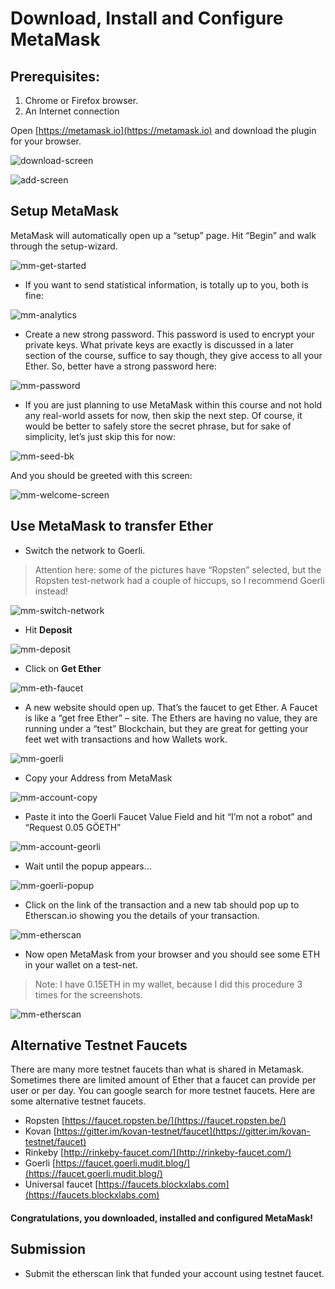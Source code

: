 # Download, Install and Configure MetaMask

## Prerequisites:
1. Chrome or Firefox browser.
2. An Internet connection

Open [https://metamask.io](https://metamask.io) and download the plugin for your browser.

![download-screen](./assets/images/image1.png)

![add-screen](./assets/images/image2.png)

## Setup MetaMask

MetaMask will automatically open up a “setup” page. Hit “Begin” and walk through the setup-wizard.

![mm-get-started](./assets/images/image3.png)

- If you want to send statistical information, is totally up to you, both is fine:

![mm-analytics](./assets/images/image4.png)

- Create a new strong password. This password is used to encrypt your private keys. What private keys are
exactly is discussed in a later section of the course, suffice to say though, they give access to all your
Ether. So, better have a strong password here:

![mm-password](./assets/images/image5.png)

- If you are just planning to use MetaMask within this course and not hold any real-world assets for now,
then skip the next step. Of course, it would be better to safely store the secret phrase, but for sake of
simplicity, let’s just skip this for now:

![mm-seed-bk](./assets/images/image6.png)

And you should be greeted with this screen:

![mm-welcome-screen](./assets/images/image7.png)

## Use MetaMask to transfer Ether
- Switch the network to Goerli. 
>Attention here: some of the pictures have “Ropsten” selected, but the Ropsten test-network had a couple of hiccups, so I recommend Goerli instead!

![mm-switch-network](./assets/images/image9.png)

- Hit **Deposit**

![mm-deposit](./assets/images/image10.png)

- Click on **Get Ether**

![mm-eth-faucet](./assets/images/image11.png)

- A new website should open up. That’s the faucet to get Ether. A Faucet is like a “get free Ether” – site.
The Ethers are having no value, they are running under a “test” Blockchain, but they are great for getting
 your feet wet with transactions and how Wallets work.

![mm-goerli](./assets/images/image8.png)

- Copy your Address from MetaMask

![mm-account-copy](./assets/images/image13.png)

- Paste it into the Goerli Faucet Value Field and hit “I’m not a robot” and “Request 0.05 GÖETH”

![mm-account-georli](./assets/images/image14.png)

- Wait until the popup appears...

![mm-goerli-popup](./assets/images/image15.png)

- Click on the link of the transaction and a new tab should pop up to Etherscan.io showing you the details of your transaction.

![mm-etherscan](./assets/images/image16.png)

- Now open MetaMask from your browser and you should see some ETH in your wallet on a test-net.
> Note: I have 0.15ETH in my wallet, because I did this procedure 3 times for the screenshots.

![mm-etherscan](./assets/images/image17.png)

## Alternative Testnet Faucets
There are many more testnet faucets than what is shared in Metamask. Sometimes there are limited
amount of Ether that a faucet can provide per user or per day. You can google search for more testnet
faucets. Here are some alternative testnet faucets.

- Ropsten [https://faucet.ropsten.be/](https://faucet.ropsten.be/)
- Kovan [https://gitter.im/kovan-testnet/faucet](https://gitter.im/kovan-testnet/faucet)
- Rinkeby [http://rinkeby-faucet.com/](http://rinkeby-faucet.com/)
- Goerli [https://faucet.goerli.mudit.blog/](https://faucet.goerli.mudit.blog/)
- Universal faucet [https://faucets.blockxlabs.com](https://faucets.blockxlabs.com)

#### Congratulations, you downloaded, installed and configured MetaMask!


## Submission

 - Submit the etherscan link that funded your account using testnet faucet.